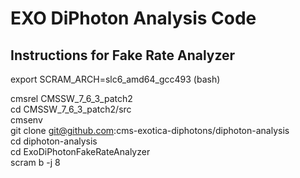 # EXO DiPhoton Analysis Code

## Instructions for Fake Rate Analyzer

export SCRAM_ARCH=slc6_amd64_gcc493 (bash)

cmsrel CMSSW_7_6_3_patch2  
cd CMSSW_7_6_3_patch2/src  
cmsenv  
git clone git@github.com:cms-exotica-diphotons/diphoton-analysis  
cd diphoton-analysis   
cd ExoDiPhotonFakeRateAnalyzer  
scram b -j 8  
